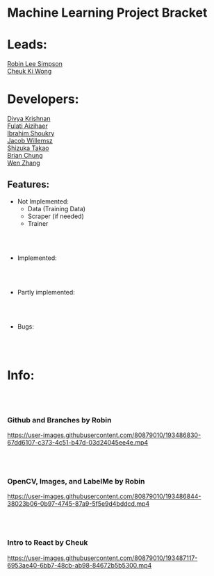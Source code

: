 
# Machine Learning Project Bracket

# Leads:
<ins> Robin Lee Simpson </ins><br />
<ins> Cheuk Ki Wong </ins><br />
# Developers:

<ins> Divya Krishnan </ins><br />
<ins> Fulati Aizihaer </ins><br />
<ins> Ibrahim Shoukry </ins><br />
<ins> Jacob Willemsz </ins><br />
<ins> Shizuka Takao </ins><br />
<ins> Brian Chung </ins><br />
<ins> Wen Zhang </ins><br />


## Features:

- Not Implemented:
    - Data (Training Data)
    - Scraper (if needed)
    - Trainer

<br><br>

- Implemented:


<br><br>

- Partly implemented:


<br><br>




- Bugs:


<br><br>

# Info:
<br><br>
### Github and Branches by Robin

https://user-images.githubusercontent.com/80879010/193486830-67dd6107-c373-4c51-b47d-03d24045ee4e.mp4

<br><br>

### OpenCV, Images, and LabelMe by Robin

https://user-images.githubusercontent.com/80879010/193486844-38023b06-0b97-4745-87a9-5f5e9d4bddcd.mp4

<br><br>

### Intro to React by Cheuk

https://user-images.githubusercontent.com/80879010/193487117-6953ae40-6bb7-48cb-ab98-84672b5b5300.mp4

<br><br>

